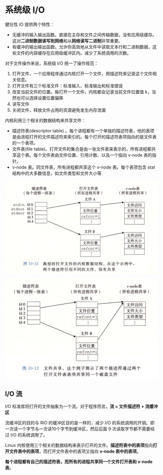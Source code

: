 # 系统级 I/O

健壮性 IO 提供两个特性：

- 无缓冲的输入输出函数。直接在主存和文件之间传输数据，没有应用级缓存。这对**二进制数据读写到网络**和从**网络读写二进制**非常重要。
- 有缓冲的输出输出函数。允许你高效地从文件中读取文本行和二进制数据，这些文件的内容缓存在应用级缓冲区内。减少了系统调用的次数。

对于文件操作来说，系统级 I/O 统一了操作规范：

1. 打开文件，一个应用程序通过内核打开一个文件，用描述符来记录这个文件相关信息。
2. 打开文件有三个标准文件：标准输入、标准输出和标准错误
3. 改变当前文件的位置。每打开一个文件，内核都会记录当前文件位置值 k，当然也可以选择设置位置偏移
4. 读写文件
5. 关闭文件，释放文件占用的资源避免发生内存泄漏

内核利用三个相关的数据结构来共享文件：

- 描述符表(descriptor table) 。每个进程都有一个单独的描述符表，他的表项是由进程打开的文件描述符来索引的。每个打开的描述符表项指向的是文件表的一个表项。
- 文件表(file table)。打开文件的集合是由一张文件表来表示的，所有进程都共享这个表。每个文件表由文件位置、引用计数、以及一个指向 v-node 表的指针。
- v-node 表。同文件表，所有进程都共享这个 v-node 表。每个表项包含 stat 结构中的大多数信息，如文件类型和文件大小等

![](asserts/1605239661.png)

![](asserts/1605239715.jpg)

## I/O 流

I/O 标准库将打开的文件抽象为一个流。对于程序而言，**流 = 文件描述符 + 流缓冲区**

流缓冲区的目的与 RIO 的缓冲区目的是一样的，减少 I/O 的系统调用的开销。即一次读一个字节与一次读10个字节到缓冲区，然后后面 9 次读取字节都不需要经过 I/O 的系统调用了。

Linux 内核使用三个相关的数据结构来表示打开的文件。**描述符表中的表项**指向**打开文件表中的表项**，而打开文件表中的表项又指向 **v-node 表中的表项**。

**每个进程都有自己的描述符表，而所有的进程共享同一个文件打开表和 v-node 表**。

